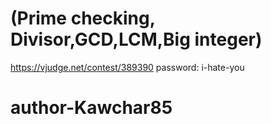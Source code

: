 # (Prime checking, Divisor,GCD,LCM,Big integer)
https://vjudge.net/contest/389390
password: i-hate-you
# author-Kawchar85
